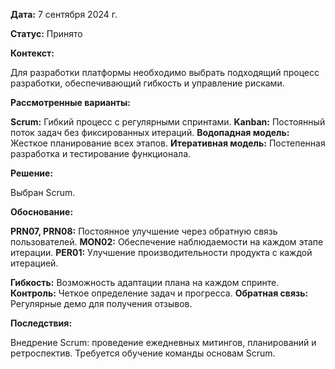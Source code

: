 **Дата:** 7 сентября 2024 г.

**Статус:** Принято

**Контекст:**

Для разработки платформы необходимо выбрать подходящий процесс разработки, обеспечивающий гибкость и управление рисками.

**Рассмотренные варианты:**

**Scrum:** Гибкий процесс с регулярными спринтами.
**Kanban:** Постоянный поток задач без фиксированных итераций.
**Водопадная модель:** Жесткое планирование всех этапов.
**Итеративная модель:** Постепенная разработка и тестирование функционала.

**Решение:**

Выбран Scrum.

**Обоснование:**

**PRN07, PRN08:** Постоянное улучшение через обратную связь пользователей.
**MON02:** Обеспечение наблюдаемости на каждом этапе итерации.
**PER01:** Улучшение производительности продукта с каждой итерацией.

**Гибкость:** Возможность адаптации плана на каждом спринте.
**Контроль:** Четкое определение задач и прогресса.
**Обратная связь:** Регулярные демо для получения отзывов.

**Последствия:**

Внедрение Scrum: проведение ежедневных митингов, планирований и ретроспектив.
Требуется обучение команды основам Scrum.